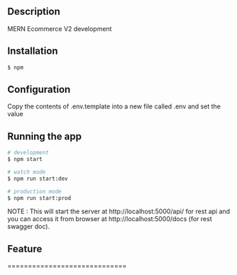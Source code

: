 ## Description

MERN Ecommerce V2 development

## Installation

```bash
$ npm
```
## Configuration

Copy the contents of .env.template into a new file called .env and set the value
## Running the app

```bash
# development
$ npm start

# watch mode
$ npm run start:dev

# production mode
$ npm run start:prod
```
NOTE : This will start the server at http://localhost:5000/api/ for rest api and you can access it
from browser at http://localhost:5000/docs (for rest swagger doc).

## Feature
=============================
